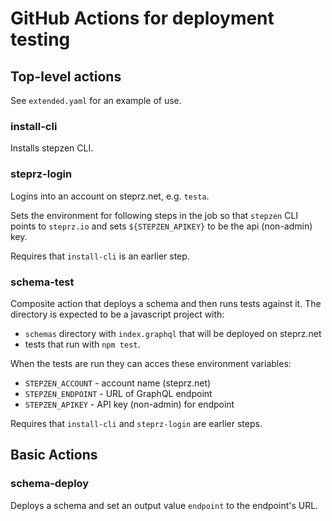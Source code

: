 # GitHub Actions for deployment testing

## Top-level actions

See `extended.yaml` for an example of use.

### install-cli

Installs stepzen CLI.

### steprz-login

Logins into an account on steprz.net, e.g. `testa`.

Sets the environment for following steps in the job so that `stepzen` CLI points to `steprz.io`
and sets `${STEPZEN_APIKEY}` to be the api (non-admin) key.

Requires that `install-cli` is an earlier step.

### schema-test

Composite action that deploys a schema and then runs tests against it.
The directory is expected to be a javascript project with:

- `schemas` directory with `index.graphql` that will be deployed on steprz.net
- tests that run with `npm test`.

When the tests are run they can acces these environment variables:

- `STEPZEN_ACCOUNT` - account name (steprz.net)
- `STEPZEN_ENDPOINT` - URL of GraphQL endpoint
- `STEPZEN_APIKEY` - API key (non-admin) for endpoint

Requires that `install-cli` and `steprz-login` are earlier steps.

## Basic Actions

### schema-deploy

Deploys a schema and set an output value `endpoint` to the endpoint's URL.
